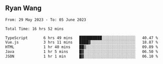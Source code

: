 ## Ryan Wang

<!--START_SECTION:waka-->

```txt
From: 29 May 2023 - To: 05 June 2023

Total Time: 16 hrs 52 mins

TypeScript       6 hrs 49 mins   ██████████░░░░░░░░░░░░░░░   40.47 %
Vue.js           3 hrs 11 mins   ████▓░░░░░░░░░░░░░░░░░░░░   18.87 %
HTML             1 hr 40 mins    ██▒░░░░░░░░░░░░░░░░░░░░░░   09.89 %
Java             1 hr 5 mins     █▓░░░░░░░░░░░░░░░░░░░░░░░   06.50 %
JSON             1 hr 1 min      █▓░░░░░░░░░░░░░░░░░░░░░░░   06.10 %
```

<!--END_SECTION:waka-->

